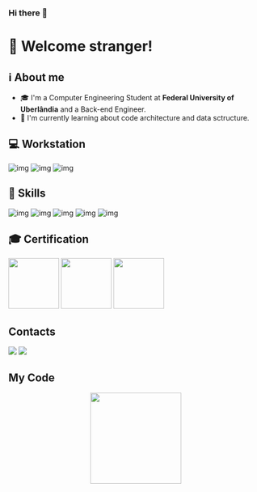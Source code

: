 ### Hi there 👋

# :vulcan_salute: Welcome stranger!
## ℹ️ About me
- 🎓 I'm a Computer Engineering Student at __Federal University of Uberlândia__ and a Back-end Engineer.
- 🔭 I'm currently learning about code architecture and data sctructure.

## 💻 Workstation
![img](https://img.shields.io/badge/mac%20os-000000?style=for-the-badge&logo=apple&logoColor=white)
![img](https://img.shields.io/badge/VS%20Code-0078d7?style=for-the-badge&logo=visual-studio-code&logoColor=white)
![img](https://img.shields.io/badge/IntelliJ_IDEA-000000.svg?style=for-the-badge&logo=intellij-idea&logoColor=white)


## 🚀 Skills
![img](https://img.shields.io/badge/Java-ED8B00?style=flat-square&logo=java&logoColor=white) 
![img](https://img.shields.io/badge/Python-3776AB?style=flat-square&logo=python&logoColor=white) 
![img](https://img.shields.io/badge/C-00599C?style=flat-square&logo=c&logoColor=white) 
![img](https://img.shields.io/badge/Amazon_AWS-FF9900?style=flat-square&logo=amazonaws&logoColor=white)
![img](https://img.shields.io/badge/PostgreSQL-316192?style=flat-square&logo=postgresql&logoColor=white)

## 🎓 Certification
<a href = "https://www.credly.com/earner/earned/badge/64009825-83eb-4c49-899e-c193b0570915" target="_blank"><img height="100em" src="https://d1.awsstatic.com/training-and-certification/certification-badges/AWS-Certified-Solutions-Architect-Associate_badge.3419559c682629072f1eb968d59dea0741772c0f.png"/></a>
<a href = "https://www.credly.com/earner/earned/badge/86c80625-d8a1-446c-8686-c94f69135f24" target="_blank"><img height="100em" src="https://d1.awsstatic.com/training-and-certification/certification-badges/AWS-Certified-Cloud-Practitioner_badge.634f8a21af2e0e956ed8905a72366146ba22b74c.png"/></a>
<a href = "https://www.credly.com/earner/earned/badge/b29fc6ee-c547-4b35-92ec-4f6ce0cb0c60" target="_blank"><img height="100em" src="https://images.credly.com/size/340x340/images/3be57d7c-55de-4119-9ca9-738e20c0fae0/Scrum-Foundation-Professional-Certificate-SFPC-2021_.png"/></a>


## Contacts
<a href = "https://www.linkedin.com/in/gcm-ataide" target="_blank"><img src="https://img.shields.io/badge/LinkedIn-0077B5?style=for-the-badge&logo=linkedin&logoColor=white" target="_blank"></a>
<a href = "mailto:gcm.ataide@gmail.com" target="_blank"><img src="https://img.shields.io/badge/Gmail-D14836?style=for-the-badge&logo=gmail&logoColor=white" target="_blank"></a>


## My Code

<div align="center">
  <img height="180em" src="https://github-readme-stats.vercel.app/api/top-langs/?username=g-cardoso&layout=compact&langs_count=7&theme=monokai"/>
</div>

